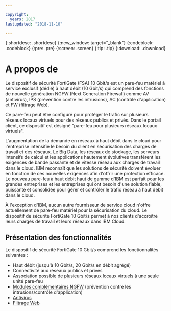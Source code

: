 ```yaml
---

copyright:
  years: 2017
lastupdated: "2018-11-10"

---
```


{:shortdesc: .shortdesc}
{:new_window: target="_blank"}
{:codeblock: .codeblock}
{:pre: .pre}
{:screen: .screen}
{:tip: .tip}
{:download: .download}

# A propos de
Le dispositif de sécurité FortiGate (FSA) 10 Gbit/s est un pare-feu matériel à service exclusif (dédié) à haut débit (10 Gbit/s) qui comprend des fonctions de nouvelle génération NGFW (Next Generation Firewall) comme AV (antivirus), IPS (prévention contre les intrusions), AC (contrôle d'application) et FW (filtrage Web).

Ce pare-feu peut être configuré pour protéger le trafic sur plusieurs réseaux locaux virtuels pour des réseaux publics et privés. Dans le portail client, ce dispositif est désigné "pare-feu pour plusieurs réseaux locaux virtuels".

L'augmentation de la demande en réseaux à haut débit dans le cloud pour l'entreprise intensifie le besoin du client en sécurisation des charges de travail et des réseaux. Le Big Data, les réseaux de stockage, les serveurs intensifs de calcul et les applications hautement évolutives transfèrent les exigences de bande passante et de vitesse réseau aux charges de travail dans le cloud. IBM reconnaît que les solutions de sécurité doivent évoluer en fonction de ces nouvelles exigences afin d'offrir une protection efficace. Le nouveau pare-feu à haut débit haut de gamme d'IBM est parfait pour les grandes entreprises et les entreprises qui ont besoin d'une solution fiable, puissante et consolidée pour gérer et contrôler le trafic réseau à haut débit dans le cloud.

À l'exception d'IBM, aucun autre fournisseur de service cloud n'offre actuellement de pare-feu matériel pour la sécurisation du cloud. Le dispositif de sécurité FortiGate 10 Gbit/s permet à nos clients d'accroître leurs charges de travail et leurs réseaux dans IBM Cloud.

## Présentation des fonctionnalités

Le dispositif de sécurité FortiGate 10 Gbit/s comprend les fonctionnalités suivantes :

* Haut débit (jusqu'à 10 Gbit/s, 20 Gbit/s en débit agrégé)
* Connectivité aux réseaux publics et privés
* Association possible de plusieurs réseaux locaux virtuels à une seule unité pare-feu
* [Modules complémentaires NGFW](fortiguard-addons.html) (prévention contre les intrusions/contrôle d'application)
* [Antivirus](fortiguard-addons.html)
* [Filtrage Web](fortiguard-addons.html)
